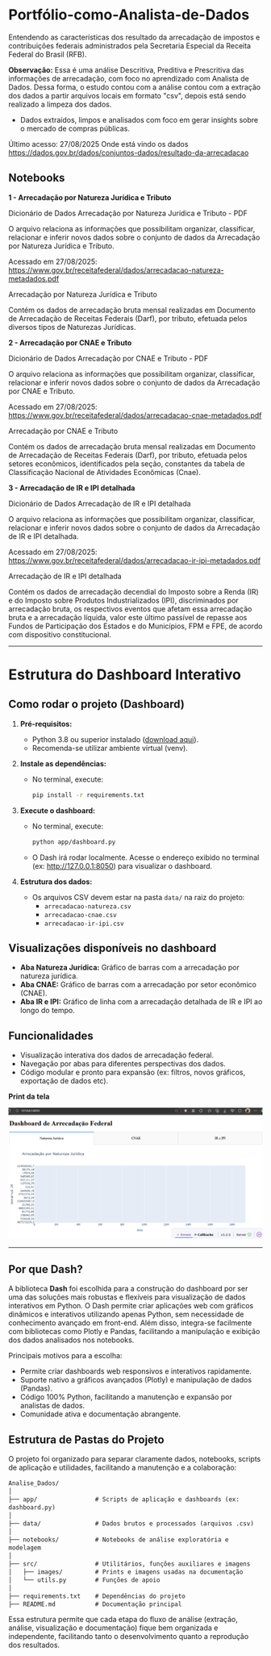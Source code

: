 # Portfólio-como-Analista-de-Dados
Entendendo as características dos resultado da arrecadação de impostos e contribuições federais administrados pela Secretaria Especial da Receita Federal do Brasil (RFB).

**Observação:** Essa é uma análise Descritiva, Preditiva e Prescritiva das informações de arrecadação, com foco no aprendizado com Analista de Dados. Dessa forma, o estudo contou com a análise contou com a extração dos dados a partir arquivos locais em formato "csv", depois está sendo realizado a limpeza dos dados. 

- Dados extraídos, limpos e analisados com foco em gerar insights sobre o mercado de compras públicas.


Último acesso: 27/08/2025
Onde está vindo os dados https://dados.gov.br/dados/conjuntos-dados/resultado-da-arrecadacao

## **Notebooks**

**1 - Arrecadação por Natureza Jurídica e Tributo**

Dicionário de Dados Arrecadação por Natureza Jurídica e Tributo - PDF

O arquivo relaciona as informações que possibilitam organizar, classificar, relacionar e inferir novos dados sobre o conjunto de dados da Arrecadação por Natureza Jurídica e Tributo.

Acessado em 27/08/2025: https://www.gov.br/receitafederal/dados/arrecadacao-natureza-metadados.pdf

Arrecadação por Natureza Jurídica e Tributo

Contém os dados de arrecadação bruta mensal realizadas em Documento de Arrecadação de Receitas Federais (Darf), por tributo, efetuada pelos diversos tipos de Naturezas Jurídicas.

**2 - Arrecadação por CNAE e Tributo**

Dicionário de Dados Arrecadação por CNAE e Tributo - PDF

O arquivo relaciona as informações que possibilitam organizar, classificar, relacionar e inferir novos dados sobre o conjunto de dados da Arrecadação por CNAE e Tributo.

Acessado em 27/08/2025: https://www.gov.br/receitafederal/dados/arrecadacao-cnae-metadados.pdf

Arrecadação por CNAE e Tributo

Contém os dados de arrecadação bruta mensal realizadas em Documento de Arrecadação de Receitas Federais (Darf), por tributo, efetuada pelos setores econômicos, identificados pela seção, constantes da tabela de Classificação Nacional de Atividades Econômicas (Cnae).

**3 - Arrecadação de IR e IPI detalhada**

Dicionário de Dados Arrecadação de IR e IPI detalhada

O arquivo relaciona as informações que possibilitam organizar, classificar, relacionar e inferir novos dados sobre o conjunto de dados da Arrecadação de IR e IPI detalhada.

Acessado em 27/08/2025: https://www.gov.br/receitafederal/dados/arrecadacao-ir-ipi-metadados.pdf

Arrecadação de IR e IPI detalhada

Contém os dados de arrecadação decendial do Imposto sobre a Renda (IR) e do Imposto sobre Produtos Industrializados (IPI), discriminados por arrecadação bruta, os respectivos eventos que afetam essa arrecadação bruta e a arrecadação líquida, valor este último passível de repasse aos Fundos de Participação dos Estados e do Municípios, FPM e FPE, de acordo com dispositivo constitucional.
______

# Estrutura do Dashboard Interativo

## Como rodar o projeto (Dashboard)

1. **Pré-requisitos:**
	- Python 3.8 ou superior instalado ([download aqui](https://www.python.org/downloads/)).
	- Recomenda-se utilizar ambiente virtual (venv).

2. **Instale as dependências:**
	- No terminal, execute:
	  ```bash
	  pip install -r requirements.txt
	  ```

3. **Execute o dashboard:**
	- No terminal, execute:
	  ```bash
	  python app/dashboard.py
	  ```
	- O Dash irá rodar localmente. Acesse o endereço exibido no terminal (ex: http://127.0.0.1:8050) para visualizar o dashboard.

4. **Estrutura dos dados:**
	- Os arquivos CSV devem estar na pasta `data/` na raiz do projeto:
	  - `arrecadacao-natureza.csv`
	  - `arrecadacao-cnae.csv`
	  - `arrecadacao-ir-ipi.csv`

## Visualizações disponíveis no dashboard

- **Aba Natureza Jurídica:** Gráfico de barras com a arrecadação por natureza jurídica.
- **Aba CNAE:** Gráfico de barras com a arrecadação por setor econômico (CNAE).
- **Aba IR e IPI:** Gráfico de linha com a arrecadação detalhada de IR e IPI ao longo do tempo.

## Funcionalidades

- Visualização interativa dos dados de arrecadação federal.
- Navegação por abas para diferentes perspectivas dos dados.
- Código modular e pronto para expansão (ex: filtros, novos gráficos, exportação de dados etc).

**Print da tela**

![Resultado do Painel dia 24/09/2025](src/images/Captura%20de%20tela%202025-09-24%20141948.png)

---

## Por que Dash?

A biblioteca **Dash** foi escolhida para a construção do dashboard por ser uma das soluções mais robustas e flexíveis para visualização de dados interativos em Python. O Dash permite criar aplicações web com gráficos dinâmicos e interativos utilizando apenas Python, sem necessidade de conhecimento avançado em front-end. Além disso, integra-se facilmente com bibliotecas como Plotly e Pandas, facilitando a manipulação e exibição dos dados analisados nos notebooks.

Principais motivos para a escolha:
- Permite criar dashboards web responsivos e interativos rapidamente.
- Suporte nativo a gráficos avançados (Plotly) e manipulação de dados (Pandas).
- Código 100% Python, facilitando a manutenção e expansão por analistas de dados.
- Comunidade ativa e documentação abrangente.

## Estrutura de Pastas do Projeto

O projeto foi organizado para separar claramente dados, notebooks, scripts de aplicação e utilidades, facilitando a manutenção e a colaboração:

```
Analise_Dados/
│
├── app/                # Scripts de aplicação e dashboards (ex: dashboard.py)
│
├── data/               # Dados brutos e processados (arquivos .csv)
│
├── notebooks/          # Notebooks de análise exploratória e modelagem
│
├── src/                # Utilitários, funções auxiliares e imagens
│   ├── images/         # Prints e imagens usadas na documentação
│   └── utils.py        # Funções de apoio
│
├── requirements.txt    # Dependências do projeto
├── README.md           # Documentação principal
```

Essa estrutura permite que cada etapa do fluxo de análise (extração, análise, visualização e documentação) fique bem organizada e independente, facilitando tanto o desenvolvimento quanto a reprodução dos resultados.